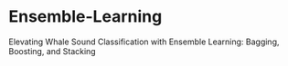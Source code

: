 # Ensemble-Learning
Elevating Whale Sound Classification with Ensemble Learning: Bagging, Boosting, and Stacking
